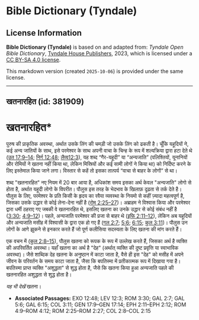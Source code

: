 # Bible Dictionary (Tyndale)

## License Information

**Bible Dictionary (Tyndale)** is based on and adapted from: _Tyndale Open Bible Dictionary_, [Tyndale House Publishers](https://tyndaleopenresources.com/), 2023, which is licensed under a [CC BY-SA 4.0 license](https://creativecommons.org/licenses/by-sa/4.0/legalcode.en).

This markdown version (created `2025-10-06`) is provided under the same license.



--------------------------------

## खतनारहित (id: 381909)

खतनारहित\*
==========

पुरुष की प्राकृतिक अवस्था, अर्थात उसके लिंग की चमड़ी जो उसके लिंग को ढकती है। चूँकि यहूदियों ने, कई अन्य जातियों के साथ, इसे परमेश्वर के साथ अपनी वाचा के चिन्ह के रूप में शल्यक्रिया द्वारा हटा देते थे ([उत 17:9–14](https://ref.ly/Gen17:9-Gen17:14); [निर्ग 12:48](https://ref.ly/Exod12:48); [लैव्य12:3](https://ref.ly/Lev12:3)), यह शब्द “गैर\-यहूदी” या “अन्यजाति” (पलिश्तियों, यूनानियों और रोमियों ने खतना नहीं किया था, लेकिन मिस्रियों और कई सामी लोगों ने किया था) को निर्दिष्ट करने के लिए इस्तेमाल किया जाने लगा। विस्तार से कहें तो इसका तात्पर्य “वाचा से बाहर के लोगों” से था।

शब्द "खतनारहित" नए नियम में 20 बार आया है, अधिकांश समय इसका अर्थ केवल "अन्यजाति" लोगो से होता है, अर्थात यहूदी लोगो के विपरीत। पौलुस इस तरह के भेदभाव के खिलाफ़ दृढ़ता से तर्क देते है। पौलुस के लिए, परमेश्वर के प्रति किसी के हृदय का रवैया व्यवस्था के नियमो से कहीं ज़्यादा महत्वपूर्ण है, जिसका उसके उद्धार से कोई लेना\-देना नहीं है ([रोम 2:25–27](https://ref.ly/Rom2:25-Rom2:27))। अब्राहम ने विश्वास किया और परमेश्वर द्वारा धर्मी ठहराए गए जबकी वे खतनारहित थे, इसलिए खतना का उनके उद्धार से कोई संबंध नहीं है ([3:30](https://ref.ly/Rom3:30); [4:9–12](https://ref.ly/Rom4:9-Rom4:12))। पहले, अन्यजाति परमेश्वर की प्रजा से बाहर थे ([इफि 2:11–12](https://ref.ly/Eph2:11-Eph2:12)), लेकिन अब यहूदियों और अन्यजाति मसीह में विश्वासी के द्वारा एक हो गए हैं ([गल 2:7](https://ref.ly/Gal2:7); [5:6](https://ref.ly/Gal5:6); [6:15](https://ref.ly/Gal6:15); [कुल 3:11](https://ref.ly/Col3:11))। पौलुस उन लोगों के आगे झुकने से इनकार करते हैं जो पूर्ण कलीसिया सदस्यता के लिए खतना की मांग करते हैं।

एक वचन में ([कुल 2:8–15](https://ref.ly/Col2:8-Col2:15)), पौलुस खतना को रूपक के रूप में उल्लेख करते हैं, जिसका अर्थ है व्यक्ति की अपरिवर्तित अवस्था। यहाँ खतना का अर्थ है "देह" (अर्थात् व्यक्ति की दुष्ट प्रवृत्ति या स्वाभाविक अवस्था)। जैसे शाब्दिक देह खतना के अनुष्ठान में काटा जाता है, वैसे ही इस "देह" को मसीह में अपने जीवन के परिवर्तन के समय काटा जाता है, जैसा कि बपतिस्मा में प्रतीकात्मक रूप में दिखाया गया है। बपतिस्मा प्राप्त व्यक्ति "अशुद्धता" से शुद्ध होता है, जैसे कि खतना किया हुआ अन्यजाति पहले की खतनारहित अशुद्धता से शुद्ध होता है।

*यह भी देखें* खतना।

* **Associated Passages:** EXO 12:48; LEV 12:3; ROM 3:30; GAL 2:7; GAL 5:6; GAL 6:15; COL 3:11; GEN 17:9–GEN 17:14; EPH 2:11–EPH 2:12; ROM 4:9–ROM 4:12; ROM 2:25–ROM 2:27; COL 2:8–COL 2:15

